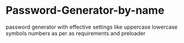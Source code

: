 # Password-Generator-by-name
password generator with effective settings like uppercase lowercase symbols numbers as per as requirements and preloader
